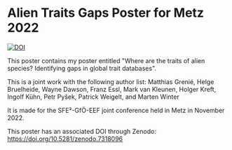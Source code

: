 # Alien Traits Gaps Poster for Metz 2022

[![DOI](https://zenodo.org/badge/DOI/10.5281/zenodo.7318096.svg)](https://doi.org/10.5281/zenodo.7318096)

This poster contains my poster entitled "Where are the traits of alien species?
Identifying gaps in global trait databases".

This is a joint work with the following author list:
Matthias Grenié, Helge Bruelheide, Wayne Dawson, Franz Essl, Mark van Kleunen, Holger Kreft, Ingolf Kühn, Petr Pyšek, Patrick Weigelt, and Marten Winter

It is made for the SFE²-GfÖ-EEF joint conference held in Metz in November 2022.

This poster has an associated DOI through Zenodo: https://doi.org/10.5281/zenodo.7318096
